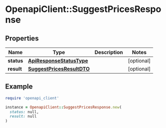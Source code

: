 # OpenapiClient::SuggestPricesResponse

## Properties

| Name | Type | Description | Notes |
| ---- | ---- | ----------- | ----- |
| **status** | [**ApiResponseStatusType**](ApiResponseStatusType.md) |  | [optional] |
| **result** | [**SuggestPricesResultDTO**](SuggestPricesResultDTO.md) |  | [optional] |

## Example

```ruby
require 'openapi_client'

instance = OpenapiClient::SuggestPricesResponse.new(
  status: null,
  result: null
)
```

